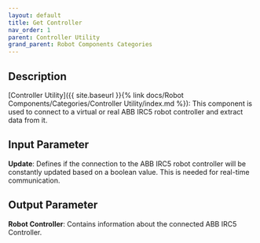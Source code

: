 ```yaml
---
layout: default
title: Get Controller
nav_order: 1
parent: Controller Utility
grand_parent: Robot Components Categories
---
```


## Description

[Controller Utility]({{ site.baseurl }}{% link docs/Robot Components/Categories/Controller Utility/index.md %}): This component is used to connect to a virtual or real ABB IRC5 robot controller and extract data from it.

## Input Parameter

**Update**: Defines if the connection to the ABB IRC5 robot controller will be constantly updated based on a boolean value. This is needed for real-time communication.

## Output Parameter

**Robot Controller**: Contains information about the connected ABB IRC5 Controller.